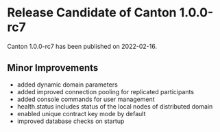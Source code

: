 # Release Candidate of Canton 1.0.0-rc7

Canton 1.0.0-rc7 has been published on 2022-02-16.

## Minor Improvements

- added dynamic domain parameters
- added improved connection pooling for replicated participants
- added console commands for user management
- health.status includes status of the local nodes of distributed domain
- enabled unique contract key mode by default
- improved database checks on startup
